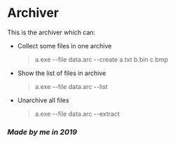 # Archiver
This is the archiver which can:  
* Collect some files in one archive  
  > a.exe --file data.arc --create a.txt b.bin c.bmp
* Show the list of files in archive  
  > a.exe --file data.arc --list
* Unarchive all files  
  > a.exe --file data.arc --extract
### *Made by me in 2019*
